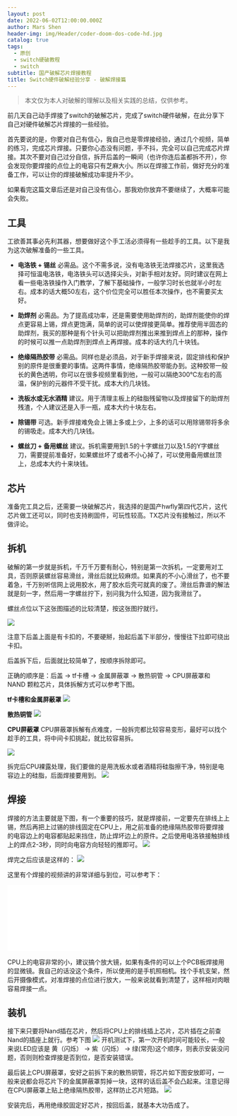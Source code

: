 ```yaml
---
layout: post
date: 2022-06-02T12:00:00.000Z
author: Mars Shen
header-img: img/Header/coder-doom-dos-code-hd.jpg
catalog: true
tags:
  - 原创
  - switch硬破教程
  - switch
subtitle: 国产破解芯片焊接教程
title: Switch硬件破解经验分享 - 破解焊接篇
---
```

>本文仅为本人对破解的理解以及相关实践的总结，仅供参考。

前几天自己动手焊接了switch的破解芯片，完成了switch硬件破解，在此分享下自己对硬件破解芯片焊接的一些经验。

首先要说的是，你要对自己有信心，我自己也是零焊接经验，通过几个视频，简单的练习，完成芯片焊接。只要你心态没有问题，手不抖，完全可以自己完成芯片焊接。其次不要对自己过分自信，拆开后盖的一瞬间（也许你连后盖都拆不开），你会发现你要焊接的点位上的电容只有芝麻大小。所以在焊接工作前，做好充分的准备工作，可以让你的焊接破解成功率提升不少。

如果看完这篇文章后还是对自己没有信心，那我劝你放弃不要继续了，大概率可能会失败。


## 工具

工欲善其事必先利其器，想要做好这个手工活必须得有一些趁手的工具。以下是我为这次破解准备的一些工具。

- **电洛铁 + 锡丝**
	必需品。这个不需多说，没有电洛铁无法焊接芯片，这里我选择可恒温电洛铁，电洛铁头可以选择尖头，对新手相对友好。同时建议在网上看一些电洛铁操作入门教学，了解下基础操作，一般学习时长也就半小时左右。成本的话大概50左右，这个价位完全可以胜任本次操作，也不需要买太好。
    
- **助焊剂**
	必需品。为了提高成功率，还是需要使用助焊剂的，助焊剂能使你的焊点更容易上锡，焊点更饱满，简单的说可以使焊接更简单。推荐使用半固态的助焊剂，我买的那种是有个针头可以把助焊剂推出来推到焊点上的那种，操作的时候可以推一点助焊剂到焊点上再焊接。成本的话大约几十块钱。
    
- **绝缘隔热胶带**
	必需品。同样也是必须品，对于新手焊接来说，固定排线和保护别的原件是很重要的事情。这两件事情，绝缘隔热胶带能办到。这种胶带一般长的黄色透明，你可以在很多视频里看到他，一般可以隔绝300℃左右的高温，保护别的元器件不受干扰。成本大约几块钱。
    
- **洗板水或无水酒精**
	建议。用于清理主板上的硅脂残留物以及焊接留下的助焊剂残渣，个人建议还是入手一瓶，成本大约十块左右。

- **除锡带**
	可选。新手焊接难免会上锡上多或上少，上多的话可以用除锡带将多余的锡吸走。成本大约几块钱。
    
- **螺丝刀 + 备用螺丝**
	建议。拆机需要用到1.5的十字螺丝刀以及1.5的Y字螺丝刀，需要提前准备好，如果螺丝坏了或者不小心掉了，可以使用备用螺丝顶上，总成本大约十来块钱。
    
## 芯片

准备完工具之后，还需要一块破解芯片，我选择的是国产hwfly第四代芯片，这代芯片做工还可以，同时也支持刷固件，可玩性较高。TX芯片没有接触过，所以不做评论。

## 拆机

破解的第一步就是拆机，千万千万要有耐心，特别是第一次拆机，一定要用对工具，否则原装螺丝容易滑丝，滑丝后就比较麻烦。如果真的不小心滑丝了，也不要着急，千万别听信网上说用胶水，用了胶水后壳可就真的废了。滑丝后靠谱的解法就是刻一字，然后用一字螺丝拧下，别问我为什么知道，因为我滑丝了。

螺丝点位以下这张图描述的比较清楚，按这张图拧就行。

![]({{site.baseurl}}/img/switch/c1.jpg)

注意下后盖上面是有卡扣的，不要硬掰，抬起后盖下半部分，慢慢往下拉即可绕出卡扣。

后盖拆下后，后面就比较简单了，按顺序拆除即可。

正确的顺序是：后盖 -> tf卡槽 -> 金属屏蔽罩 -> 散热铜管 -> CPU屏蔽罩和 NAND 颗粒芯片，具体拆解方式可以参考下图。

**tf卡槽和金属屏蔽罩**
![]({{site.baseurl}}/img/switch/c2.jpg)

**散热铜管**
![]({{site.baseurl}}/img/switch/c3.jpg)

**CPU屏蔽罩**
CPU屏蔽罩拆解有点难度，一般拆完都比较容易变形，最好可以找个趁手的工具，将中间卡扣挑起，就比较容易拆。

![]({{site.baseurl}}/img/switch/c4.jpg)

拆完后CPU裸露处理，我们要做的是用洗板水或者酒精将硅脂擦干净，特别是电容边上的硅脂，后面焊接要用到。
![]({{site.baseurl}}/img/switch/c5.jpg)

## 焊接

焊接的方法主要就是下图，有一个重要的技巧，就是焊接前，一定要先在排线上上锡，然后再把上过锡的排线固定在CPU上，用之前准备的绝缘隔热胶带将要焊接的电容边上的电容都贴起来挡住，防止焊坏边上的原件。之后使用电洛铁接触排线上的焊点2-3秒，同时向电容方向轻轻的推即可。
![]({{site.baseurl}}/img/switch/c6.jpg)

焊完之后应该是这样的：
![]({{site.baseurl}}/img/switch/c7.jpg)

这里有个焊接的视频讲的非常详细与到位，可以参考下：

<iframe src="//player.bilibili.com/player.html?aid=969301681&bvid=BV1rp4y1v7zh&cid=225560839&page=1" scrolling="no" border="0" frameborder="no" framespacing="0" allowfullscreen="true"></iframe>

CPU上的电容非常的小，建议搞个放大镜，如果有条件的可以上个PCB板焊接用的显微镜。我自己的话没这个条件，所以使用的是手机照相机。找个手机支架，然后开摄像模式，对准焊接的点位进行放大，一般来说就看到清楚了，这样相对肉眼容易焊接一点。

## 装机

接下来只要将Nand插在芯片，然后将CPU上的排线插上芯片，芯片插在之前查Nand的插座上就行。参考下图
![]({{site.baseurl}}/img/switch/c8.jpg)
开机测试下，第一次开机时间可能较长，一般来说LED应该是 黄（闪烁） -> 紫（闪烁） -> 绿(常亮)这个顺序，则表示安装没问题，否则则检查焊接是否到位，是否安装错误。

最后装上CPU屏蔽罩，安好之前拆下来的散热铜管，将芯片如下图安放即可，一般来说都会将芯片下的金属屏蔽罩剪掉一块，这样的话后盖不会凸起来。注意记得在CPU屏蔽罩上贴上绝缘隔热胶带，这样防止芯片短路。
![]({{site.baseurl}}/img/switch/c9.jpg)

安装完后，再用绝缘胶固定好芯片，按回后盖，就基本大功告成了。
